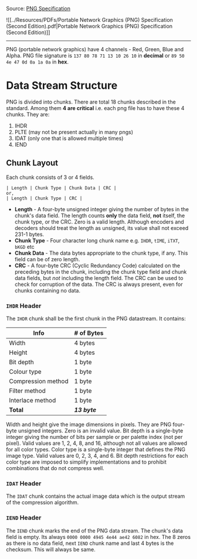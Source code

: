 Source: [PNG Specification](https://www.w3.org/TR/2003/REC-PNG-20031110)

![[../Resources/PDFs/Portable Network Graphics (PNG) Specification (Second Edition).pdf|Portable Network Graphics (PNG) Specification (Second Edition)]]

---
PNG (portable network graphics) have 4 channels - Red, Green, Blue and Alpha.
PNG file signature is `137 80 78 71 13 10 26 10` in **decimal** or ``89 50 4e 47 0d 0a 1a 0a`` in **hex**.

# Data Stream Structure
PNG is divided into chunks. There are total 18 chunks described in the standard. Among them **4 are critical** i.e. each png file has to have these 4 chunks.
They are:
1. IHDR
2. PLTE (may not be present actually in many pngs)
3. IDAT (only one that is allowed multiple times)
4. IEND

## Chunk Layout
Each chunk consists of 3 or 4 fields.
```
| Length | Chunk Type | Chunk Data | CRC |
or,
| Length | Chunk Type | CRC |
```
- **Length** - A four-byte unsigned integer giving the number of bytes in the chunk's data field. The length counts **only** the data field, **not** itself, the chunk type, or the CRC. Zero is a valid length. Although encoders and decoders should treat the length as unsigned, its value shall not exceed 231-1 bytes.
- **Chunk Type** - Four character long chunk name e.g. `IHDR`, `tIME`, `iTXT`, `bKGD` etc 
- **Chunk Data** - The data bytes appropriate to the chunk type, if any. This field can be of zero length.
- **CRC** - A four-byte CRC (Cyclic Redundancy Code) calculated on the preceding bytes in the chunk, including the chunk type field and chunk data fields, but *not* including the length field. The CRC can be used to check for corruption of the data. The CRC is always present, even for chunks containing no data.

### `IHDR` Header
The `IHDR` chunk shall be the first chunk in the PNG datastream. It contains:

| Info               | # of Bytes    |
| ------------------ | ------------- |
| Width              | 4 bytes       |
| Height             | 4 bytes       |
| Bit depth          | 1 byte        |
| Colour type        | 1 byte        |
| Compression method | 1 byte        |
| Filter method      | 1 byte        |
| Interlace method   | 1 byte        |
| **Total**          | ***13 byte*** |
Width and height give the image dimensions in pixels. They are PNG four-byte unsigned integers. Zero is an invalid value.
Bit depth is a single-byte integer giving the number of bits per sample or per palette index (not per pixel). Valid values are 1, 2, 4, 8, and 16, although not all values are allowed for all color types.
Color type is a single-byte integer that defines the PNG image type. Valid values are 0, 2, 3, 4, and 6.
Bit depth restrictions for each color type are imposed to simplify implementations and to prohibit combinations that do not compress well.

### `IDAT` Header
The `IDAT` chunk contains the actual image data which is the output stream of the compression algorithm.

### `IEND` Header
The `IEND` chunk marks the end of the PNG data stream. The chunk's data field is empty. Its  always `0000 0000 4945 4e44 ae42 6082` in hex. The 8 zeros as there is no data field, next `IEND` chunk name and last 4 bytes is the checksum. This will always be same.